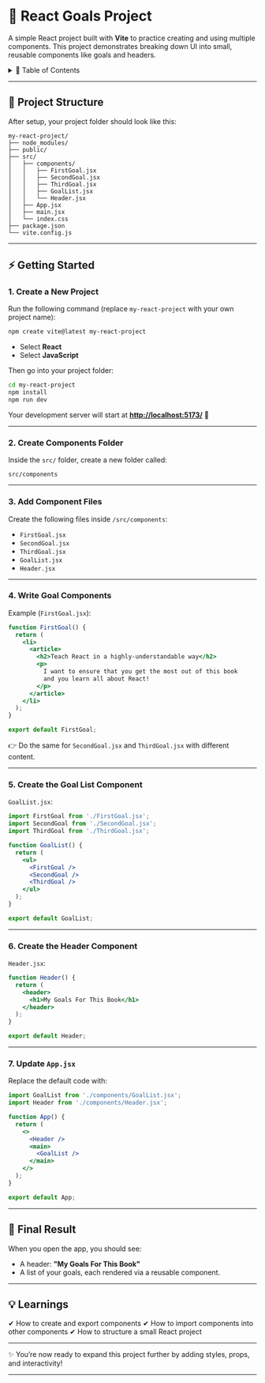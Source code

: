 # 🚀 **React Goals Project**

A simple React project built with **Vite** to practice creating and using multiple components. This project demonstrates breaking down UI into small, reusable components like goals and headers.

<details>
<summary>📑 Table of Contents</summary>

- [🚀 **React Goals Project**](#-react-goals-project)
  - [📂 Project Structure](#-project-structure)
  - [⚡ Getting Started](#-getting-started)
    - [1. Create a New Project](#1-create-a-new-project)
    - [2. Create Components Folder](#2-create-components-folder)
    - [3. Add Component Files](#3-add-component-files)
    - [4. Write Goal Components](#4-write-goal-components)
    - [5. Create the Goal List Component](#5-create-the-goal-list-component)
    - [6. Create the Header Component](#6-create-the-header-component)
    - [7. Update `App.jsx`](#7-update-appjsx)
  - [🎯 Final Result](#-final-result)
  - [💡 Learnings](#-learnings)

</details>

---

## 📂 Project Structure

After setup, your project folder should look like this:

```
my-react-project/
├── node_modules/
├── public/
├── src/
│   ├── components/
│   │   ├── FirstGoal.jsx
│   │   ├── SecondGoal.jsx
│   │   ├── ThirdGoal.jsx
│   │   ├── GoalList.jsx
│   │   └── Header.jsx
│   ├── App.jsx
│   ├── main.jsx
│   └── index.css
├── package.json
└── vite.config.js
```

---

## ⚡ Getting Started

### 1. Create a New Project

Run the following command (replace `my-react-project` with your own project name):

```bash
npm create vite@latest my-react-project
```

* Select **React**
* Select **JavaScript**

Then go into your project folder:

```bash
cd my-react-project
npm install
npm run dev
```

Your development server will start at **[http://localhost:5173/](http://localhost:5173/)** 🎉

---

### 2. Create Components Folder

Inside the `src/` folder, create a new folder called:

```
src/components
```

---

### 3. Add Component Files

Create the following files inside `/src/components`:

* `FirstGoal.jsx`
* `SecondGoal.jsx`
* `ThirdGoal.jsx`
* `GoalList.jsx`
* `Header.jsx`

---

### 4. Write Goal Components

Example (`FirstGoal.jsx`):

```jsx
function FirstGoal() {
  return (
    <li>
      <article>
        <h2>Teach React in a highly-understandable way</h2>
        <p>
          I want to ensure that you get the most out of this book 
          and you learn all about React!
        </p>
      </article>
    </li>
  );
}

export default FirstGoal;
```

👉 Do the same for `SecondGoal.jsx` and `ThirdGoal.jsx` with different content.

---

### 5. Create the Goal List Component

`GoalList.jsx`:

```jsx
import FirstGoal from './FirstGoal.jsx';
import SecondGoal from './SecondGoal.jsx';
import ThirdGoal from './ThirdGoal.jsx';

function GoalList() {
  return (
    <ul>
      <FirstGoal />
      <SecondGoal />
      <ThirdGoal />
    </ul>
  );
}

export default GoalList;
```

---

### 6. Create the Header Component

`Header.jsx`:

```jsx
function Header() {
  return (
    <header>
      <h1>My Goals For This Book</h1>
    </header>
  );
}

export default Header;
```

---

### 7. Update `App.jsx`

Replace the default code with:

```jsx
import GoalList from './components/GoalList.jsx';
import Header from './components/Header.jsx';

function App() {
  return (
    <>
      <Header />
      <main>
        <GoalList />
      </main>
    </>
  );
}

export default App;
```

---

## 🎯 Final Result

When you open the app, you should see:

* A header: **"My Goals For This Book"**
* A list of your goals, each rendered via a reusable component.

---

## 💡 Learnings

✔ How to create and export components
✔ How to import components into other components
✔ How to structure a small React project

---

✨ You’re now ready to expand this project further by adding styles, props, and interactivity!

---
